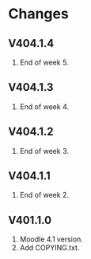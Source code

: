 Changes
=======

V404.1.4
---------
1. End of week 5.

V404.1.3
---------
1. End of week 4.

V404.1.2
---------
1. End of week 3.

V404.1.1
---------
1. End of week 2.

V401.1.0
---------
1. Moodle 4.1 version.
2. Add COPYING.txt.
